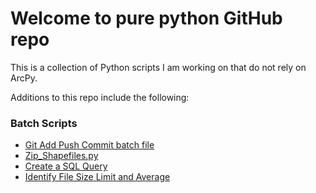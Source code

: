 # Welcome to pure python GitHub repo

 

This is a collection of Python scripts I am working on that do not rely on ArcPy.

 

Additions to this repo include the following:

 

### Batch Scripts

 

- [Git Add Push Commit batch file](https://github.com/JohnFirnschild/pure_python/blob/main/ACP_ec.bat)
- [Zip_Shapefiles.py](https://github.com/JohnFirnschild/pure_python/blob/main/Zip_Shapefiles.py)
- [Create a SQL Query](https://github.com/JohnFirnschild/pure_python/blob/main/Create_Python_List.py)
- [Identify File Size Limit and Average](https://github.com/JohnFirnschild/pure_python/blob/main/sizematters.py)
<!-- Add more scripts here as needed -->
